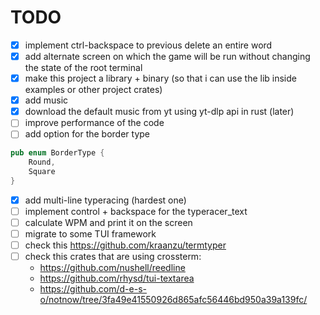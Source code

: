 

# TODO

- [x] implement ctrl-backspace to previous delete an entire word
- [x] add alternate screen on which the game will be run without changing the state of the root terminal
- [x] make this project a library + binary (so that i can use the lib inside examples or other project crates)
- [x] add music
- [x]  download the default music from yt using yt-dlp api in rust (later)
- [ ] improve performance of the code
- [ ] add option for the border type
```rs
pub enum BorderType {
    Round,
    Square
}
```
- [x] add multi-line typeracing (hardest one)
- [ ] implement control + backspace for the typeracer_text
- [ ] calculate WPM and print it on the screen
- [ ] migrate to some TUI framework
- [ ] check this https://github.com/kraanzu/termtyper
- [ ] check this crates that are using crossterm:
    - https://github.com/nushell/reedline
    - https://github.com/rhysd/tui-textarea
    - https://github.com/d-e-s-o/notnow/tree/3fa49e41550926d865afc56446bd950a39a139fc/


